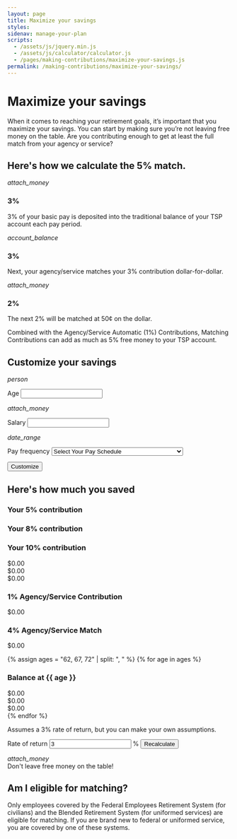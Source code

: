 ```yaml
---
layout: page
title: Maximize your savings
styles:
sidenav: manage-your-plan
scripts:
  - /assets/js/jquery.min.js
  - /assets/js/calculator/calculator.js
  - /pages/making-contributions/maximize-your-savings.js
permalink: /making-contributions/maximize-your-savings/
---
```

# Maximize your savings

When it comes to reaching your retirement goals, it’s important that you
maximize your savings. You can start by making sure you’re not leaving free
money on the table. Are you contributing enough to get at least the full match from your agency or service?



<!-- HOW CALCULATED -->
<section id="maximize">
<div class="usa-grid-full">
  <div class="usa-width-one-whole silver"><h2>Here's how we calculate the 5% match.</h2></div>
</div>
<div class="usa-grid-full calculate">
  <div class="usa-width-one-third gradient-1">
    <i class="material-icons md-120">attach_money</i>
    <h3>3%</h3>
    <p>3% of your basic pay is deposited into the traditional balance of your TSP account each pay period.</p></div>
  <div class="usa-width-one-third gradient-2">
    <i class="material-icons md-120">account_balance</i><h3>3%</h3>
    <p>Next, your agency/service matches your 3% contribution dollar-for-dollar.</p></div>
  <div class="usa-width-one-third gradient-3">
    <i class="material-icons md-120">attach_money</i><h3>2%</h3>
    <p>The next 2% will be matched at 50&#162; on the dollar.</p></div>
</div>

<div class="usa-grid-full">
  <div class="usa-width-one-whole ">
  <div class="match silver">Combined with the Agency/Service Automatic (1%) Contributions, Matching Contributions can add as much as 5% free money to your TSP account.</div></div>
</div>
</section> <!-- // end #maximize -->

<!-- CUSTOMIZE YOUR SAVINGS -->
<section id="customize">
<div class="usa-grid-full customize">
  <div class="usa-width-one-whole blue-medium"><h2>Customize your savings</h2></div>
</div>
<div class="usa-grid-full">
  <div class="usa-width-one-third">
  <i class="material-icons md-144">person</i>
  <p><label for="your-age">Age</label>
  <input id="your-age" name="retire-age" type="number" onchange="checkAge(1);"></p></div>
  <div class="usa-width-one-third">
  <i class="material-icons md-144">attach_money</i>
  <p><label for="your-salary">Salary</label>
  <input id="your-salary" name="salary" type="text" onchange="checkSalary(1);"></p></div>
  <div class="usa-width-one-third">
  <i class="material-icons md-144">date_range</i>
  <p>
  <label for="pay-frequency">Pay frequency</label>
    <select id="pay-frequency" name="frequency" type="text" onchange="checkFrequency(1);">
       <option value="Select">Select Your Pay Schedule</option>
       <option value="Biweekly">Biweekly (every 2 weeks, 26 times a year)</option>
       <option value="Weekly">Weekly (52 times a year)</option>
       <option value="Semi-monthly">Semi-monthly (twice a month, 24 times a year)</option>
       <option value="Monthly">Monthly (12 times a year).</option>
    </select></p></div>
</div>
<div class="usa-grid-full">
  <div class="usa-width-one-whole"><button class="usa-button" onClick="calculate(1);">Customize</button></div>
</div>
</section> <!-- // end #customize -->

<!-- HERE'S HOW MUCH YOU SAVED -->
<section id="how-much-you-saved">
<div class="usa-grid-full">
  <div class="usa-width-one-whole blue-medium"><h2>Here's how much you saved</h2></div>
</div>
<!-- CONTRIBUTION AMOUNTS % -->
<div class="usa-grid-full">
 <div class="usa-width-one-third silver"><h3>Your 5% contribution</h3></div>
 <div class="usa-width-one-third silver"><h3>Your 8% contribution</h3></div>
 <div class="usa-width-one-third silver"><h3>Your 10% contribution</h3></div>
</div>
<div class="usa-grid-full value">
 <div class="usa-width-one-third " id="contrib1">$0.00</div>
 <div class="usa-width-one-third " id="contrib2">$0.00</div>
 <div class="usa-width-one-third " id="contrib3">$0.00</div>
</div>

<!-- 1% AGENCY/SERVICE CONTRIBUTION -->
<div class="usa-grid-full">
  <div class="usa-width-one-whole silver"><h3>1% Agency/Service Contribution</h3></div>
</div>
<div class="usa-grid-full value">
  <div class="usa-width-one-whole " id="agencyContrib">$0.00</div>
</div>

<!-- 4% AGENCY/SERVICE CONTRIBUTION -->
<div class="usa-grid-full">
  <div class="usa-width-one-whole silver"><h3>4% Agency/Service Match</h3></div>
</div>
<div class="usa-grid-full value">
  <div class="usa-width-one-whole " id="agencyMatch">$0.00</div>
</div>

<!-- BALANCE blocks for AGEs -->
{% assign ages = "62, 67, 72" | split: ", " %}
{% for age in ages %}
  <!-- BALANCE AGE {{ age }} -->
  <div class="usa-grid-full">
    <div class="usa-width-one-whole silver"><h3>Balance at {{ age }}</h3></div>
  </div>
  <div class="usa-grid-full value">
   <div class="usa-width-one-third" id="balance-1-{{ age }}">$0.00</div>
   <div class="usa-width-one-third" id="balance-2-{{ age }}">$0.00</div>
   <div class="usa-width-one-third" id="balance-3-{{ age }}">$0.00</div>
  </div>
{% endfor %}

<!-- RECALCULATE -->
<div class="usa-grid-full">
  <div class="usa-width-one-whole recalculate">
  <p>Assumes a 3% rate of return, but you can make your own assumptions.</p>
  <form>
  <label for="your-rate-of-return">Rate of return</label>
    <span>
      <input id="your-rate-of-return" name="return-rate" type="number" onchange="checkRate(1);" value="3">
      <span class="percent">%</span>
      <button class="usa-button" onClick="calculate(1);">Recalculate</button>
    </span>
    </form>
  </div>
</div>

</section> <!-- // end #how-much-you-saved -->

<!-- DON'T LEAVE FREE MONEY ON THE TABLE -->
<section id="free-money-honey">
<div class="usa-grid-full">
  <div class="usa-width-one-whole "><i class="material-icons md-48">attach_money</i></div>
  <div class="usa-width-one-whole ">Don't leave free money on the table!</div>
</div>
</section> <!-- // end #free-money-honey -->

<!-- ![How to maximize your 5% matching contributions](/assets/img/infographs/maximize-your-savings.png) -->

## Am I eligible for matching?
Only employees covered by the <span data-term="Federal Employees' Retirement System (FERS)" class="js-glossary-toggle term term-end">Federal Employees Retirement System</span> (for civilians) and the <span data-term="Blended Retirement System (BRS)" class="js-glossary-toggle term term-end">Blended Retirement System </span> (for uniformed services) are eligible for matching. If you are brand new to federal or uniformed service, you are covered by one of these systems.
